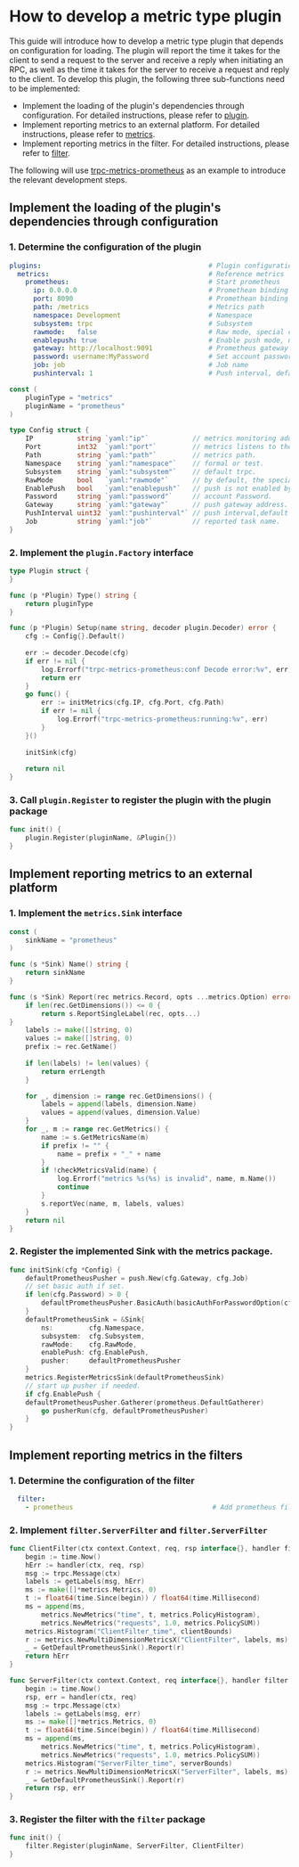 # How to develop a metric type plugin

This guide will introduce how to develop a metric type plugin that depends on configuration for loading.
The plugin will report the time it takes for the client to send a request to the server and receive a reply when initiating an RPC, as well as the time it takes for the server to receive a request and reply to the client.
To develop this plugin, the following three sub-functions need to be implemented:

- Implement the loading of the plugin's dependencies through configuration. For detailed instructions, please refer to [plugin](/plugin/README.md).
- Implement reporting metrics to an external platform. For detailed instructions, please refer to [metrics](/metrics/README.md).
- Implement reporting metrics in the filter. For detailed instructions, please refer to [filter](/filter/README.md).

The following will use [trpc-metrics-prometheus](https://github.com/trpc-ecosystem/go-metrics-prometheus) as an example to introduce the relevant development steps.

## Implement the loading of the plugin's dependencies through configuration

### 1. Determine the configuration of the plugin

```yaml
plugins:                                          # Plugin configuration
  metrics:                                        # Reference metrics
    prometheus:                                   # Start prometheus
      ip: 0.0.0.0                                 # Promethean binding address
      port: 8090                                  # Promethean binding port
      path: /metrics                              # Metrics path
      namespace: Development                      # Namespace
      subsystem: trpc                             # Subsystem
      rawmode:   false                            # Raw mode, special characters in metrics will not be converted
      enablepush: true                            # Enable push mode, not enabled by default
      gateway: http://localhost:9091              # Prometheus gateway address
      password: username:MyPassword               # Set account password, separated by colons
      job: job                                    # Job name
      pushinterval: 1                             # Push interval, default is 1s
```

```go
const (
    pluginType = "metrics"
    pluginName = "prometheus"
)

type Config struct {
    IP           string `yaml:"ip"`           // metrics monitoring address.
    Port         int32  `yaml:"port"`         // metrics listens to the port.
    Path         string `yaml:"path"`         // metrics path.
    Namespace    string `yaml:"namespace"`    // formal or test.
    Subsystem    string `yaml:"subsystem"`    // default trpc.
    RawMode      bool   `yaml:"rawmode"`      // by default, the special character in metrics will be converted.
    EnablePush   bool   `yaml:"enablepush"`   // push is not enabled by default.
    Password     string `yaml:"password"`     // account Password.
    Gateway      string `yaml:"gateway"`      // push gateway address.
    PushInterval uint32 `yaml:"pushinterval"` // push interval,default 1s.
    Job          string `yaml:"job"`          // reported task name.
}
```

### 2. Implement the `plugin.Factory` interface

```go
type Plugin struct {
}

func (p *Plugin) Type() string {
    return pluginType
}

func (p *Plugin) Setup(name string, decoder plugin.Decoder) error {
    cfg := Config{}.Default()
    
    err := decoder.Decode(cfg)
    if err != nil {
        log.Errorf("trpc-metrics-prometheus:conf Decode error:%v", err)
        return err
    }
    go func() {
        err := initMetrics(cfg.IP, cfg.Port, cfg.Path)
        if err != nil {
            log.Errorf("trpc-metrics-prometheus:running:%v", err)
        }
    }()
    
    initSink(cfg)
    
    return nil
}
```

### 3. Call `plugin.Register` to register the plugin with the plugin package

```go
func init() {
    plugin.Register(pluginName, &Plugin{})
}
```

## Implement reporting metrics to an external platform

### 1. Implement the `metrics.Sink` interface

```go
const (
    sinkName = "prometheus"
)

func (s *Sink) Name() string {
    return sinkName
}

func (s *Sink) Report(rec metrics.Record, opts ...metrics.Option) error {
    if len(rec.GetDimensions()) <= 0 {
        return s.ReportSingleLabel(rec, opts...)
}
    labels := make([]string, 0)
    values := make([]string, 0)
    prefix := rec.GetName()
    
    if len(labels) != len(values) {
        return errLength
    }

    for _, dimension := range rec.GetDimensions() {
        labels = append(labels, dimension.Name)
        values = append(values, dimension.Value)
    }
    for _, m := range rec.GetMetrics() {
        name := s.GetMetricsName(m)
        if prefix != "" {
            name = prefix + "_" + name
        }
        if !checkMetricsValid(name) {
            log.Errorf("metrics %s(%s) is invalid", name, m.Name())
            continue
        }
        s.reportVec(name, m, labels, values)
    }
    return nil
}
```

### 2. Register the implemented Sink with the metrics package.

```go
func initSink(cfg *Config) {
    defaultPrometheusPusher = push.New(cfg.Gateway, cfg.Job) 
    // set basic auth if set. 
    if len(cfg.Password) > 0 { 
        defaultPrometheusPusher.BasicAuth(basicAuthForPasswordOption(cfg.Password))
    }
    defaultPrometheusSink = &Sink{
        ns:         cfg.Namespace,
        subsystem:  cfg.Subsystem,
        rawMode:    cfg.RawMode,
        enablePush: cfg.EnablePush,
        pusher:     defaultPrometheusPusher
    }
    metrics.RegisterMetricsSink(defaultPrometheusSink)
    // start up pusher if needed.
    if cfg.EnablePush {
    defaultPrometheusPusher.Gatherer(prometheus.DefaultGatherer)
        go pusherRun(cfg, defaultPrometheusPusher)
    }
}
```

## Implement reporting metrics in the filters

### 1. Determine the configuration of the filter

```yaml
  filter:
    - prometheus                                   # Add prometheus filter
```

### 2. Implement `filter.ServerFilter` and `filter.ServerFilter`

```go
func ClientFilter(ctx context.Context, req, rsp interface{}, handler filter.ClientHandleFunc) error {
	begin := time.Now()
	hErr := handler(ctx, req, rsp)
	msg := trpc.Message(ctx)
	labels := getLabels(msg, hErr)
	ms := make([]*metrics.Metrics, 0)
	t := float64(time.Since(begin)) / float64(time.Millisecond)
	ms = append(ms,
		metrics.NewMetrics("time", t, metrics.PolicyHistogram),
		metrics.NewMetrics("requests", 1.0, metrics.PolicySUM))
	metrics.Histogram("ClientFilter_time", clientBounds)
	r := metrics.NewMultiDimensionMetricsX("ClientFilter", labels, ms)
	_ = GetDefaultPrometheusSink().Report(r)
	return hErr
}

func ServerFilter(ctx context.Context, req interface{}, handler filter.ServerHandleFunc) (rsp interface{}, err error) {
	begin := time.Now()
	rsp, err = handler(ctx, req)
	msg := trpc.Message(ctx)
	labels := getLabels(msg, err)
	ms := make([]*metrics.Metrics, 0)
	t := float64(time.Since(begin)) / float64(time.Millisecond)
	ms = append(ms,
		metrics.NewMetrics("time", t, metrics.PolicyHistogram),
		metrics.NewMetrics("requests", 1.0, metrics.PolicySUM))
	metrics.Histogram("ServerFilter_time", serverBounds)
	r := metrics.NewMultiDimensionMetricsX("ServerFilter", labels, ms)
	_ = GetDefaultPrometheusSink().Report(r)
	return rsp, err
}
```

### 3. Register the filter with the `filter` package

```go
func init() {
    filter.Register(pluginName, ServerFilter, ClientFilter)
}
```